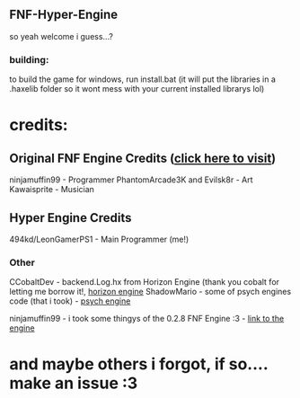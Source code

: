 ## FNF-Hyper-Engine

so yeah welcome i guess...?

### building:

to build the game for windows, run install.bat (it will put the libraries in a .haxelib folder so it wont mess with your current installed librarys lol)

# credits:

## Original FNF Engine Credits ([click here to visit](https://github.com/FunkinCrew/Funkin))
ninjamuffin99  - Programmer
PhantomArcade3K and Evilsk8r - Art
Kawaisprite - Musician

## Hyper Engine Credits
494kd/LeonGamerPS1 - Main Programmer (me!)
### Other
CCobaltDev - backend.Log.hx from Horizon Engine (thank you cobalt for letting me borrow it!, [horizon engine](https://github.com/CCobaltDev/FNF-Horizon-Engine) 
ShadowMario - some of psych engines code (that i took) - [psych engine](https://github.com/ShadowMario/FNF-PsychEngine)

ninjamuffin99 - i took some thingys of the 0.2.8 FNF Engine :3 - [link to the engine](https://github.com/FunkinCrew/Funkin/tree/v0.2.7.1)

# and maybe others i forgot, if so.... make an issue :3
